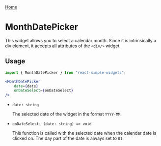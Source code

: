 [Home](../../../README.md)

# MonthDatePicker

This widget allows you to select a calendar month. Since it is intrinsically a div element, it accepts all attributes of the `<div/>` widget.

## Usage

```jsx
import { MonthDatePicker } from "react-simple-widgets"; 

<MonthDatePicker
    date={date}
    onDateSelect={onDateSelect}
/>
```

-   `date: string`

    The selected date of the widget in the format `YYYY-MM`.
    
-   `onDateSelect: (date: string) => void`

    This function is called with the selected date when the calendar date is clicked on. The day part of the date is always set to `01`.
